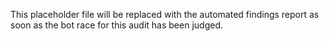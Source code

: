 This placeholder file will be replaced with the automated findings report as soon as the bot race for this audit has been judged.